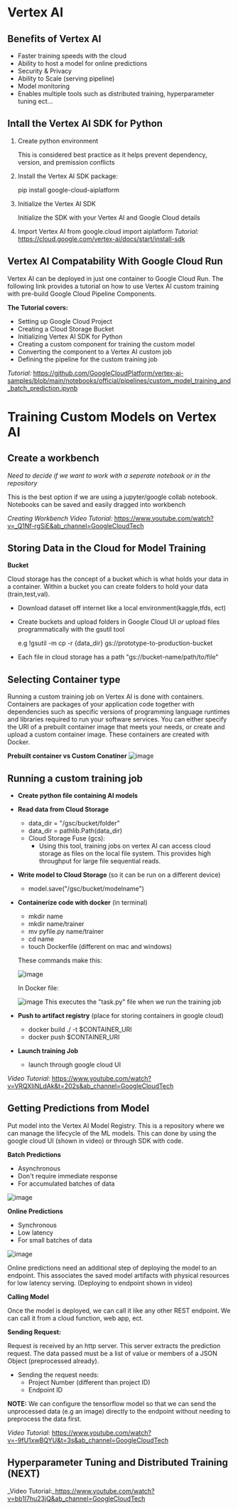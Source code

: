 # Vertex AI

## Benefits of Vertex AI
- Faster training speeds with the cloud
- Ability to host a model for online predictions
- Security & Privacy
- Ability to Scale (serving pipeline)
- Model monitoring
- Enables multiple tools such as distributed training, hyperparameter tuning ect...

## Intall the Vertex AI SDK for Python
1. Create python environment

   This is considered best practice as it helps prevent dependency, version, and premission conflicts
   
2. Install the Vertex AI SDK package:

   pip install google-cloud-aiplatform
   
3. Initialize the Vertex AI SDK

   Initialize the SDK with your Vertex AI and Google Cloud details
   
4. Import Vertex AI
   from google.cloud import aiplatform
_Tutorial:_
https://cloud.google.com/vertex-ai/docs/start/install-sdk



## Vertex AI Compatability With Google Cloud Run

Vertex AI can be deployed in just one container to Google Cloud Run. The following link provides a tutorial on how to use Vertex AI custom training with pre-build Google Cloud Pipeline Components.

**The Tutorial covers:**
- Setting up Google Cloud Project
- Creating a Cloud Storage Bucket
- Initializing Vertex AI SDK for Python
- Creating a custom component for training the custom model
- Converting the component to a Vertex AI custom job
- Defining the pipeline for the custom training job

_Tutorial:_
https://github.com/GoogleCloudPlatform/vertex-ai-samples/blob/main/notebooks/official/pipelines/custom_model_training_and_batch_prediction.ipynb

# Training Custom Models on Vertex AI

## Create a workbench
 _Need to decide if we want to work with a seperate notebook or in the repository_

This is the best option if we are using a jupyter/google collab notebook. Notebooks can be saved and easily dragged into workbench

_Creating Workbench Video Tutorial:_
https://www.youtube.com/watch?v=_Q1Nf-rgSiE&ab_channel=GoogleCloudTech

## Storing Data in the Cloud for Model Training
**Bucket**

Cloud storage has the concept of a bucket which is what holds your data in a container. Within a bucket you can create folders to hold your data (train,test,val). 

- Download dataset off internet like a local environment(kaggle,tfds, ect)
- Create buckets and upload folders in Google Cloud UI _or_ upload files programmatically with the gsutil tool

   e.g !gsutil -m cp -r {data_dir} gs://prototype-to-production-bucket
   
- Each file in cloud storage has a path "gs://bucket-name/path/to/file"


## Selecting Container type
Running a custom training job on Vertex AI is done with containers. Containers are packages of your application code together with dependencies such as specific versions of programming language runtimes and libraries required to run your software services. You can either specify the URI of a prebuilt container image that meets your needs, or create and upload a custom container image. These containers are created with Docker.

**Prebuilt container vs Custom Conatiner**
![image](https://github.com/evan-placenis/Auto-ML/assets/112578037/9736ab3c-34f7-4ed5-b7e0-f0f34704bd17)

## Running a custom training job

- **Create python file containing AI models**

- **Read data from Cloud Storage**
   - data_dir = "/gsc/bucket/folder"
   - data_dir = pathlib.Path(data_dir)
   - Cloud Storage Fuse (gcs):
      - Using this tool, training jobs on vertex AI can access cloud storage as files on the local file system. This               provides high throughput for large file sequential reads.
   
- **Write model to Cloud Storage** (so it can be run on a different device)
   - model.save("/gsc/bucket/modelname")

- **Containerize code with docker** (in terminal)
   - mkdir name
   - mkdir name/trainer
   - mv pyfile.py name/trainer
   - cd name
   - touch Dockerfile (different on mac and windows)

   These commands make this:
  
   ![image](https://github.com/evan-placenis/Auto-ML/assets/112578037/c00daac8-60a5-490f-a74f-d6df9b2f94ec)

   In Docker file:

   ![image](https://github.com/evan-placenis/Auto-ML/assets/112578037/3888f95f-84ed-4f35-a31d-6e9e8249b406)
   This executes the "task.py" file when we run the training job

- **Push to artifact registry** (place for storing containers in google cloud)
   - docker build ./ -t $CONTAINER_URI
   - docker push $CONTAINER_URI
 
- **Launch training Job**
  - launch through google cloud UI
 
_Video Tutorial_: https://www.youtube.com/watch?v=VRQXIiNLdAk&t=202s&ab_channel=GoogleCloudTech

## Getting Predictions from Model
Put model into the Vertex AI Model Registry. This is a repository where we can manage the lifecycle of the ML models. This can done by using the google cloud UI (shown in video) or through SDK with code.

**Batch Predictions**
- Asynchronous
- Don't require immediate response
- For accumulated batches of data

![image](https://github.com/evan-placenis/Auto-ML/assets/112578037/6bc73e92-ca21-4441-a4a9-e68d9e1f1e0a)

**Online Predictions**
- Synchronous
- Low latency
- For small batches of data

![image](https://github.com/evan-placenis/Auto-ML/assets/112578037/f2c7b836-7fa0-452b-8c14-fa12bb573aae)

Online predictions need an additional step of deploying the model to an endpoint. This associates the saved model artifacts with physical resources for low latency serving. (Deploying to endpoint shown in video)

**Calling Model**

Once the model is deployed, we can call it like any other REST endpoint. We can call it from a cloud function, web app, ect.

**Sending Request:**

Request is received by an http server. This server extracts the prediction request. The data passed must be a list of value or members of a JSON Object (preprocessed already).

- Sending the request needs:
   - Project Number (different than project ID)
   - Endpoint ID
 
**NOTE:**
We can configure the tensorflow model so that we can send the unprocessed data (e.g an image) directly to the endpoint without needing to preprocess the data first.

_Video Tutorial:_ https://www.youtube.com/watch?v=-9fU1xwBQYU&t=3s&ab_channel=GoogleCloudTech

## Hyperparameter Tuning and Distributed Training (NEXT)
_Video Tutorial:_https://www.youtube.com/watch?v=bb1l7hu23jQ&ab_channel=GoogleCloudTech
